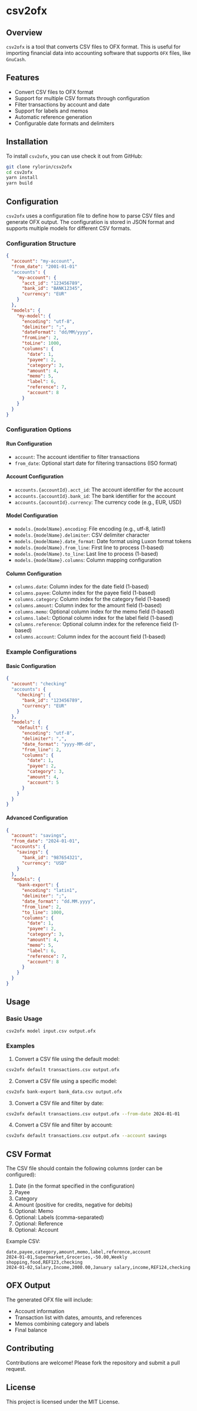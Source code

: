 # csv2ofx

## Overview

`csv2ofx` is a tool that converts CSV files to OFX format. This is useful for importing financial data into accounting software that supports `OFX` files, like `GnuCash`.

## Features

- Convert CSV files to OFX format
- Support for multiple CSV formats through configuration
- Filter transactions by account and date
- Support for labels and memos
- Automatic reference generation
- Configurable date formats and delimiters

## Installation

To install `csv2ofx`, you can use check it out from GitHub:

```sh
git clone rylorin/csv2ofx
cd csv2ofx
yarn install
yarn build
```

## Configuration

`csv2ofx` uses a configuration file to define how to parse CSV files and generate OFX output. The configuration is stored in JSON format and supports multiple models for different CSV formats.

### Configuration Structure

```json
{
  "account": "my-account",
  "from_date": "2001-01-01"
  "accounts": {
    "my-account": {
      "acct_id": "123456789",
      "bank_id": "BANK12345",
      "currency": "EUR"
    }
  },
  "models": {
    "my-model": {
      "encoding": "utf-8",
      "delimiter": ";",
      "dateFormat": "dd/MM/yyyy",
      "fromLine": 2,
      "toLine": 1000,
      "columns": {
        "date": 1,
        "payee": 2,
        "category": 3,
        "amount": 4,
        "memo": 5,
        "label": 6,
        "reference": 7,
        "account": 8
      }
    }
  }
}
```

### Configuration Options

#### Run Configuration

- `account`: The account identifier to filter transactions
- `from_date`: Optional start date for filtering transactions (ISO format)

#### Account Configuration

- `accounts.{accountId}.acct_id`: The account identifier for the account
- `accounts.{accountId}.bank_id`: The bank identifier for the account
- `accounts.{accountId}.currency`: The currency code (e.g., EUR, USD)

#### Model Configuration

- `models.{modelName}.encoding`: File encoding (e.g., utf-8, latin1)
- `models.{modelName}.delimiter`: CSV delimiter character
- `models.{modelName}.date_format`: Date format using Luxon format tokens
- `models.{modelName}.from_line`: First line to process (1-based)
- `models.{modelName}.to_line`: Last line to process (1-based)
- `models.{modelName}.columns`: Column mapping configuration

#### Column Configuration

- `columns.date`: Column index for the date field (1-based)
- `columns.payee`: Column index for the payee field (1-based)
- `columns.category`: Column index for the category field (1-based)
- `columns.amount`: Column index for the amount field (1-based)
- `columns.memo`: Optional column index for the memo field (1-based)
- `columns.label`: Optional column index for the label field (1-based)
- `columns.reference`: Optional column index for the reference field (1-based)
- `columns.account`: Column index for the account field (1-based)

### Example Configurations

#### Basic Configuration

```json
{
  "account": "checking"
  "accounts": {
    "checking": {
      "bank_id": "123456789",
      "currency": "EUR"
    }
  },
  "models": {
    "default": {
      "encoding": "utf-8",
      "delimiter": ",",
      "date_format": "yyyy-MM-dd",
      "from_line": 2,
      "columns": {
        "date": 1,
        "payee": 2,
        "category": 3,
        "amount": 4,
        "account": 5
      }
    }
  }
}
```

#### Advanced Configuration

```json
{
  "account": "savings",
  "from_date": "2024-01-01",
  "accounts": {
    "savings": {
      "bank_id": "987654321",
      "currency": "USD"
    }
  },
  "models": {
    "bank-export": {
      "encoding": "latin1",
      "delimiter": ";",
      "date_format": "dd.MM.yyyy",
      "from_line": 2,
      "to_line": 1000,
      "columns": {
        "date": 1,
        "payee": 2,
        "category": 3,
        "amount": 4,
        "memo": 5,
        "label": 6,
        "reference": 7,
        "account": 8
      }
    }
  }
}
```

## Usage

### Basic Usage

```sh
csv2ofx model input.csv output.ofx
```

### Examples

1. Convert a CSV file using the default model:

```sh
csv2ofx default transactions.csv output.ofx
```

2. Convert a CSV file using a specific model:

```sh
csv2ofx bank-export bank_data.csv output.ofx
```

3. Convert a CSV file and filter by date:

```sh
csv2ofx default transactions.csv output.ofx --from-date 2024-01-01
```

4. Convert a CSV file and filter by account:

```sh
csv2ofx default transactions.csv output.ofx --account savings
```

## CSV Format

The CSV file should contain the following columns (order can be configured):

1. Date (in the format specified in the configuration)
2. Payee
3. Category
4. Amount (positive for credits, negative for debits)
5. Optional: Memo
6. Optional: Labels (comma-separated)
7. Optional: Reference
8. Optional: Account

Example CSV:

```csv
date,payee,category,amount,memo,label,reference,account
2024-01-01,Supermarket,Groceries,-50.00,Weekly shopping,food,REF123,checking
2024-01-02,Salary,Income,2000.00,January salary,income,REF124,checking
```

## OFX Output

The generated OFX file will include:

- Account information
- Transaction list with dates, amounts, and references
- Memos combining category and labels
- Final balance

## Contributing

Contributions are welcome! Please fork the repository and submit a pull request.

## License

This project is licensed under the MIT License.
